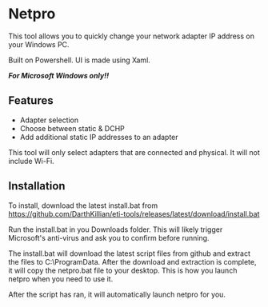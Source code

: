 
# Netpro

This tool allows you to quickly change your network adapter IP address on your Windows PC.

Built on Powershell. UI is made using Xaml.

***For Microsoft Windows only!!***

## Features

- Adapter selection
- Choose between static & DCHP
- Add additional static IP addresses to an adapter

This tool will only select adapters that are connected and physical. It will not include Wi-Fi.
## Installation

To install, download the latest install.bat from https://github.com/DarthKillian/eti-tools/releases/latest/download/install.bat

Run the install.bat in you Downloads folder. This will likely trigger Microsoft's anti-virus and ask you to confirm before running.

The install.bat will download the latest script files from github and extract the files to C:\ProgramData. After the download and extraction is complete, it will copy the netpro.bat file to your desktop. This is how you launch netpro when you need to use it.

After the script has ran, it will automatically launch netpro for you.
